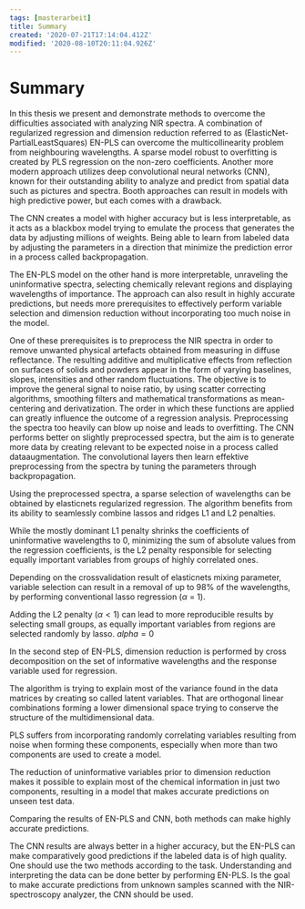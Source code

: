 ```yaml
---
tags: [masterarbeit]
title: Summary
created: '2020-07-21T17:14:04.412Z'
modified: '2020-08-10T20:11:04.926Z'
---
```


# Summary


In this thesis we present and demonstrate methods to overcome the difficulties associated with analyzing NIR spectra.
A combination of regularized regression and dimension reduction referred to as (ElasticNet-PartialLeastSquares) EN-PLS can overcome the multicollinearity problem from neighbouring wavelengths. A sparse model robust to overfitting is created by PLS regression on the non-zero coefficients. Another more modern approach utilizes deep convolutional neural networks (CNN), known for their outstanding ability to analyze and predict from spatial data such as pictures and spectra. Booth approaches can result in models with high predictive power, but each comes with a drawback.

The CNN creates a model with higher accuracy but is less interpretable, as it acts as a blackbox model trying to emulate the process that generates the data by adjusting millions of weights. Being able to learn from labeled data by adjusting the parameters in a direction that minimize the prediction error in a process called backpropagation.

The EN-PLS model on the other hand is more interpretable, unraveling the uninformative spectra, selecting chemically relevant regions and displaying wavelengths of importance. The approach can also result in highly accurate predictions, but needs more prerequisites to effectively perform variable selection and dimension reduction without incorporating too much noise in the model.

One of these prerequisites is to preprocess the NIR spectra in order to remove unwanted physical artefacts obtained from measuring in diffuse reflectance. The resulting additive and multiplicative effects from reflection on surfaces of solids and powders appear in the form of varying baselines, slopes, intensities and other random fluctuations. The objective is to improve the general signal to noise ratio, by using scatter correcting algorithms, smoothing filters and mathematical transformations as mean-centering and derivatization. The order in which these functions are applied can greatly influence the outcome of a regression analysis. Preprocessing the spectra too heavily can blow up noise and leads to overfitting.
The CNN performs better on slightly preprocessed spectra, but the aim is to generate more data by creating relevant to be expected noise in a process called dataaugmentation. The convolutional layers then learn effektive preprocessing from the spectra by tuning the parameters through backpropagation. 

Using the preprocessed spectra, a sparse selection of wavelengths can be obtained by elasticnets regularized regression. The algorithm benefits from its ability to seamlessly combine lassos and ridges L1 and L2 penalties. 

While the mostly dominant L1 penalty shrinks the coefficients of uninformative wavelengths to 0, minimizing the sum of absolute values from the regression coefficients, is the L2 penalty responsible for selecting equally important variables from groups of highly correlated ones.

Depending on the crossvalidation result of elasticnets mixing parameter, variable selection can result in a removal of up to 98% of the wavelengths, by performing conventional lasso regression ($\alpha$ = 1).


Adding the L2 penalty ($\alpha < 1$) can lead to more reproducible results by selecting small groups, as equally important variables from regions are selected randomly by lasso. $alpha = 0$ 



In the second step of EN-PLS, dimension reduction is performed by cross decomposition on the set of informative wavelengths and the response variable used for regression.

The algorithm is trying to explain most of the variance found in the data matrices by creating so called latent variables. 
That are orthogonal linear combinations forming a lower dimensional space trying to conserve the structure of the multidimensional data.

PLS suffers from incorporating randomly correlating variables resulting from noise when forming these components, especially when more than two components are used to create a model. 

The reduction of uninformative variables prior to dimension reduction makes it possible to explain most of the chemical information in just two components, resulting in a model that makes accurate predictions on unseen test data.

Comparing the results of EN-PLS and CNN, both methods can make highly accurate predictions. 

The CNN results are always better in a higher accuracy, but the EN-PLS can make comparatively good predictions if the labeled data is of high quality. 
One should use the two methods according to the task. Understanding and interpreting the data can be done better by performing EN-PLS. Is the goal to make accurate predictions from unknown samples scanned with the NIR-spectroscopy analyzer, the CNN should be used.



